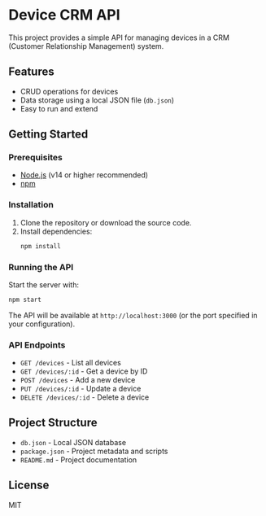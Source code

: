 # Device CRM API

This project provides a simple API for managing devices in a CRM (Customer Relationship Management) system.

## Features
- CRUD operations for devices
- Data storage using a local JSON file (`db.json`)
- Easy to run and extend

## Getting Started

### Prerequisites
- [Node.js](https://nodejs.org/) (v14 or higher recommended)
- [npm](https://www.npmjs.com/)

### Installation
1. Clone the repository or download the source code.
2. Install dependencies:
   ```bash
   npm install
   ```

### Running the API
Start the server with:
```bash
npm start
```

The API will be available at `http://localhost:3000` (or the port specified in your configuration).

### API Endpoints
- `GET /devices` - List all devices
- `GET /devices/:id` - Get a device by ID
- `POST /devices` - Add a new device
- `PUT /devices/:id` - Update a device
- `DELETE /devices/:id` - Delete a device

## Project Structure
- `db.json` - Local JSON database
- `package.json` - Project metadata and scripts
- `README.md` - Project documentation

## License
MIT

